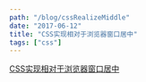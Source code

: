 ```yaml
---
path: "/blog/cssRealizeMiddle"
date: "2017-06-12"
title: "CSS实现相对于浏览器窗口居中"
tags: ["css"]
---
```


[CSS实现相对于浏览器窗口居中](https://blog.csdn.net/Cooldiok/article/details/73087720)
